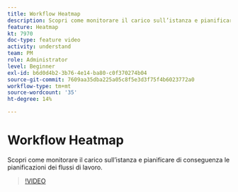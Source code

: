 ```yaml
---
title: Workflow Heatmap
description: Scopri come monitorare il carico sull’istanza e pianificare di conseguenza le pianificazioni dei flussi di lavoro.
feature: Heatmap
kt: 7970
doc-type: feature video
activity: understand
team: PM
role: Administrator
level: Beginner
exl-id: b6d0d4b2-3b76-4e14-ba80-c0f370274b04
source-git-commit: 7609aa35dba225a05c8f5e3d3f75f4b6023772a0
workflow-type: tm+mt
source-wordcount: '35'
ht-degree: 14%

---
```


# Workflow Heatmap

Scopri come monitorare il carico sull’istanza e pianificare di conseguenza le pianificazioni dei flussi di lavoro.

>[!VIDEO](https://video.tv.adobe.com/v/25558?quality=12)
